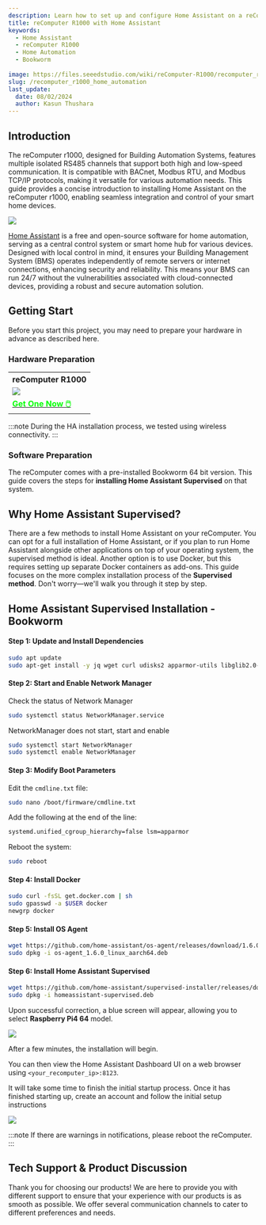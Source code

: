 ```yaml
---
description: Learn how to set up and configure Home Assistant on a reComputer R1000
title: reComputer R1000 with Home Assistant 
keywords:
  - Home Assistant 
  - reComputer R1000
  - Home Automation
  - Bookworm
  
image: https://files.seeedstudio.com/wiki/reComputer-R1000/recomputer_r_images/01.png
slug: /recomputer_r1000_home_automation
last_update:
  date: 08/02/2024
  author: Kasun Thushara
---
```


## Introduction 

The reComputer r1000, designed for Building Automation Systems, features multiple isolated RS485 channels that support both high and low-speed communication. It is compatible with BACnet, Modbus RTU, and Modbus TCP/IP protocols, making it versatile for various automation needs. This guide provides a concise introduction to installing Home Assistant on the reComputer r1000, enabling seamless integration and control of your smart home devices.

<div style={{textAlign:'center'}}><img src="https://files.seeedstudio.com/wiki/reComputer-R1000/HA/logo.png" style={{width:400}}/></div>

[Home Assistant](https://www.home-assistant.io/) is a free and open-source software for home automation, serving as a central control system or smart home hub for various devices. Designed with local control in mind, it ensures your Building Management System (BMS) operates independently of remote servers or internet connections, enhancing security and reliability. This means your BMS can run 24/7 without the vulnerabilities associated with cloud-connected devices, providing a robust and secure automation solution.

## Getting Start

Before you start this project, you may need to prepare your hardware in advance as described here.

### Hardware Preparation

<div class="table-center">
	<table class="table-nobg">
    <tr class="table-trnobg">
      <th class="table-trnobg">reComputer R1000</th>
		</tr>
    <tr class="table-trnobg"></tr>
		<tr class="table-trnobg">
			<td class="table-trnobg"><div style={{textAlign:'center'}}><img src="https://files.seeedstudio.com/wiki/reComputer-R1000/recomputer_r_images/01.png" style={{width:300, height:'auto'}}/></div></td>
		</tr>
    <tr class="table-trnobg"></tr>
		<tr class="table-trnobg">
			<td class="table-trnobg"><div class="get_one_now_container" style={{textAlign: 'center'}}><a class="get_one_now_item" href="https://www.seeedstudio.com/reComputer-R1025-10-p-5895.html" target="_blank">
              <strong><span><font color={'FFFFFF'} size={"4"}> Get One Now 🖱️</font></span></strong>
          </a></div></td>
        </tr>
    </table>
    </div>

:::note
During the HA installation process, we tested using wireless connectivity.
:::

### Software Preparation

The reComputer comes with a pre-installed Bookworm 64 bit version. This guide covers the steps for **installing Home Assistant Supervised** on that system.

## Why Home Assistant Supervised?

There are a few methods to install Home Assistant on your reComputer. You can opt for a full installation of Home Assistant, or if you plan to run Home Assistant alongside other applications on top of your operating system, the supervised method is ideal. Another option is to use Docker, but this requires setting up separate Docker containers as add-ons. This guide focuses on the more complex installation process of the **Supervised method**. Don't worry—we'll walk you through it step by step.


## Home Assistant Supervised Installation - Bookworm

#### Step 1: Update and Install Dependencies

```bash
sudo apt update
sudo apt-get install -y jq wget curl udisks2 apparmor-utils libglib2.0-bin network-manager dbus systemd-journal-remote systemd-resolved
```

#### Step 2: Start and Enable Network Manager

Check the status of Network Manager

```bash
sudo systemctl status NetworkManager.service
```

NetworkManager does not start, start and enable

```bash
sudo systemctl start NetworkManager
sudo systemctl enable NetworkManager
```

#### Step 3: Modify Boot Parameters

Edit the `cmdline.txt` file:
```bash
sudo nano /boot/firmware/cmdline.txt
```

Add the following at the end of the line:

```bash
systemd.unified_cgroup_hierarchy=false lsm=apparmor
```

Reboot the system:
```bash
sudo reboot
```

#### Step 4: Install Docker

```bash
sudo curl -fsSL get.docker.com | sh
sudo gpasswd -a $USER docker
newgrp docker
```

#### Step 5: Install OS Agent

```bash
wget https://github.com/home-assistant/os-agent/releases/download/1.6.0/os-agent_1.6.0_linux_aarch64.deb
sudo dpkg -i os-agent_1.6.0_linux_aarch64.deb
```

#### Step 6: Install Home Assistant Supervised

```bash
wget https://github.com/home-assistant/supervised-installer/releases/download/1.6.0/homeassistant-supervised.deb
sudo dpkg -i homeassistant-supervised.deb
```

Upon successful correction, a blue screen will appear, allowing you to select **Raspberry Pi4 64** model.

<div style={{textAlign:'center'}}><img src="https://files.seeedstudio.com/wiki/ReTerminal/frigate/bluescreen.png" style={{width:600}}/></div>

After a few minutes, the installation will begin.

You can then view the Home Assistant Dashboard UI on a web browser using `<your_recomputer_ip>:8123`.

It will take some time to finish the initial startup process. Once it has finished starting up, create an account and follow the initial setup instructions

<div style={{textAlign:'center'}}><img src="https://files.seeedstudio.com/wiki/Home-Assistant/13.png" style={{width:600}}/></div>

:::note
If there are warnings in notifications, please reboot the reComputer.
:::

## Tech Support & Product Discussion

Thank you for choosing our products! We are here to provide you with different support to ensure that your experience with our products is as smooth as possible. We offer several communication channels to cater to different preferences and needs.

<div class="button_tech_support_container">
<a href="https://forum.seeedstudio.com/" class="button_forum"></a> 
<a href="https://www.seeedstudio.com/contacts" class="button_email"></a>
</div>

<div class="button_tech_support_container">
<a href="https://discord.gg/eWkprNDMU7" class="button_discord"></a> 
<a href="https://github.com/Seeed-Studio/wiki-documents/discussions/69" class="button_discussion"></a>
</div>


